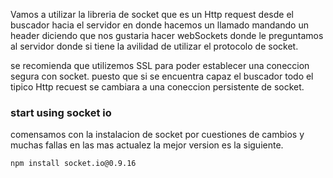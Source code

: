 Vamos a utilizar la libreria de socket que es un Http request desde el buscador hacia el servidor en donde hacemos un llamado mandando un header diciendo que nos gustaria hacer webSockets donde le preguntamos al servidor donde si tiene la avilidad de utilizar el protocolo de socket.

se recomienda que utilizemos SSL para poder establecer una coneccion segura con socket. puesto que si se encuentra capaz el buscador todo el tipico Http recuest se cambiara a una coneccion persistente de socket.

### start using socket io

comensamos con la instalacion de socket por cuestiones de cambios y muchas fallas en las mas actualez la mejor version es la siguiente.
```
npm install socket.io@0.9.16
```